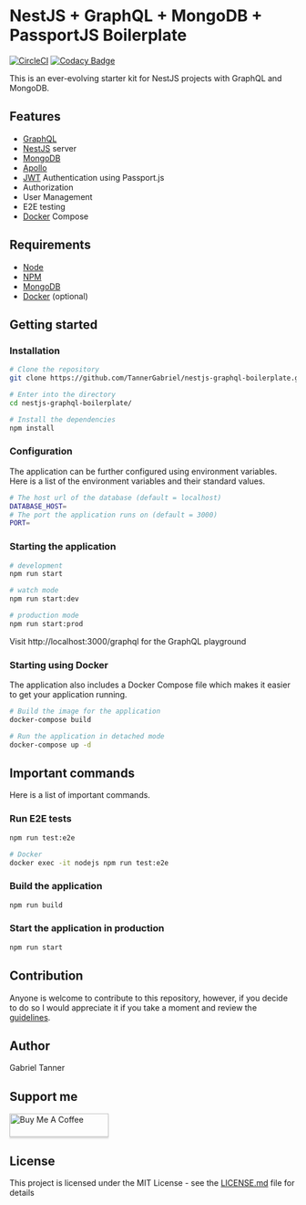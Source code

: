 # NestJS + GraphQL + MongoDB + PassportJS Boilerplate

[![CircleCI](https://circleci.com/gh/TannerGabriel/nestjs-graphql-boilerplate.svg?style=svg)](https://circleci.com/gh/TannerGabriel/nestjs-graphql-boilerplate)
[![Codacy Badge](https://api.codacy.com/project/badge/Grade/c7bbc891b4324dfab61a93c48dd8a9b3)](https://www.codacy.com/manual/TannerGabriel/nestjs-graphql-boilerplate?utm_source=github.com&amp;utm_medium=referral&amp;utm_content=TannerGabriel/nestjs-graphql-boilerplate&amp;utm_campaign=Badge_Grade)

This is an ever-evolving starter kit for NestJS projects with GraphQL and MongoDB.

## Features

- [GraphQL](https://graphql.org/)
- [NestJS](https://nestjs.com/) server
- [MongoDB](https://www.mongodb.com/)
- [Apollo](https://www.apollographql.com/)
- [JWT](https://jwt.io/) Authentication using Passport.js
- Authorization
- User Management
- E2E testing
- [Docker](https://www.docker.com/) Compose

## Requirements

- [Node](https://nodejs.org/en/)
- [NPM](https://www.npmjs.com/)
- [MongoDB](https://www.mongodb.com/)
- [Docker](https://www.docker.com/) (optional)

## Getting started

### Installation

```bash
# Clone the repository
git clone https://github.com/TannerGabriel/nestjs-graphql-boilerplate.git

# Enter into the directory
cd nestjs-graphql-boilerplate/

# Install the dependencies
npm install
```

### Configuration

The application can be further configured using environment variables. Here is a list of the environment variables and their standard values.

```bash
# The host url of the database (default = localhost) 
DATABASE_HOST=
# The port the application runs on (default = 3000)
PORT=
```

### Starting the application

```bash
# development
npm run start

# watch mode
npm run start:dev

# production mode
npm run start:prod
``` 

Visit http://localhost:3000/graphql for the GraphQL playground

### Starting using Docker

The application also includes a Docker Compose file which makes it easier to get your application running.

```bash
# Build the image for the application
docker-compose build

# Run the application in detached mode
docker-compose up -d
```

## Important commands

Here is a list of important commands.

### Run E2E tests

```bash
npm run test:e2e

# Docker
docker exec -it nodejs npm run test:e2e
```

### Build the application

```bash
npm run build
```

### Start the application in production

```bash
npm run start
```

## Contribution

Anyone is welcome to contribute to this repository, however, if you decide to do so I would appreciate it if you take a moment and review the [guidelines](./.github/CONTRIBUTING.md).

## Author

Gabriel Tanner

## Support me

<a href="https://www.buymeacoffee.com/gabrieltanner" target="_blank"><img src="https://www.buymeacoffee.com/assets/img/custom_images/orange_img.png" alt="Buy Me A Coffee" style="height: 41px !important;width: 174px !important;box-shadow: 0px 3px 2px 0px rgba(190, 190, 190, 0.5) !important;-webkit-box-shadow: 0px 3px 2px 0px rgba(190, 190, 190, 0.5) !important;" ></a>

## License

This project is licensed under the MIT License - see the [LICENSE.md](LICENSE) file for details